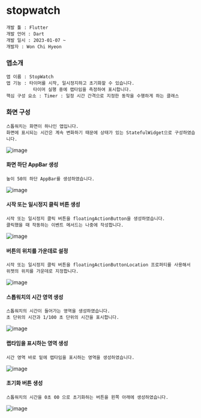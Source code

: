 # stopwatch
```
개발 툴 : Flutter
개발 언어 : Dart
개발 일시 : 2023-01-07 ~
개발자 : Won Chi Hyeon
```

### 앱소개
```
앱 이름 : StopWatch
앱 기능 : 타이머를 시작, 일시정지하고 초기화할 수 있습니다.
          타이머 실행 중에 랩타임을 측정하여 표시합니다.
핵심 구성 요소 : Timer : 일정 시간 간격으로 지정한 동작을 수행하게 하는 클래스
```

### 화면 구성
```
스톱워치는 화면이 하나인 앱입니다.
화면에 표시되는 시간은 계속 변화하기 때문에 상태가 있는 StatefulWidget으로 구성하였습니다.
```
![image](https://user-images.githubusercontent.com/58906858/211133203-5ea38b67-57e4-454a-880d-9be4dce7ec9e.png)

#### 화면 하단 AppBar 생성
```
높이 50의 하단 AppBar를 생성하였습니다.
```
![image](https://user-images.githubusercontent.com/58906858/211133368-0566cc82-58da-4601-b662-3ca8b1b72b10.png)

#### 시작 또는 일시정지 클릭 버튼 생성
```
시작 또는 일시정지 클릭 버튼을 floatingActionButton을 생성하였습니다.
클릭했을 때 작동하는 이벤트 메서드는 나중에 작성합니다.
```
![image](https://user-images.githubusercontent.com/58906858/211133428-498bc578-b04b-4e16-af8f-e91e71e62bdc.png)

#### 버튼의 위치를 가운데로 설정
```
시작 또는 일시정지 클릭 버튼을 floatingActionButtonLocation 프로퍼티를 사용해서 위젯의 위치를 가운데로 지정합니다.
```
![image](https://user-images.githubusercontent.com/58906858/211133524-638a18b8-d852-4a23-ac75-7353742c1f7b.png)

#### 스톱워치의 시간 영역 생성
```
스톱워치의 시간이 들어가는 영역을 생성하였습니다.
초 단위의 시간과 1/100 초 단위의 시간을 표시합니다.
```
![image](https://user-images.githubusercontent.com/58906858/211177707-49129dda-329d-4218-b1d9-0519d693f3c1.png)

#### 랩타임을 표시하는 영역 생성
```
시간 영역 바로 밑에 랩타임을 표시하는 영역을 생성하였습니다.
```
![image](https://user-images.githubusercontent.com/58906858/211177798-c3d82304-ded3-4c46-8581-234302ffdf0e.png)

#### 초기화 버튼 생성
```
스톱워치의 시간을 0초 00 으로 초기화하는 버튼을 왼쪽 아래에 생성하였습니다.
```
![image](https://user-images.githubusercontent.com/58906858/211177935-c1991726-fc76-4649-aa9e-42c36286dbb8.png)
